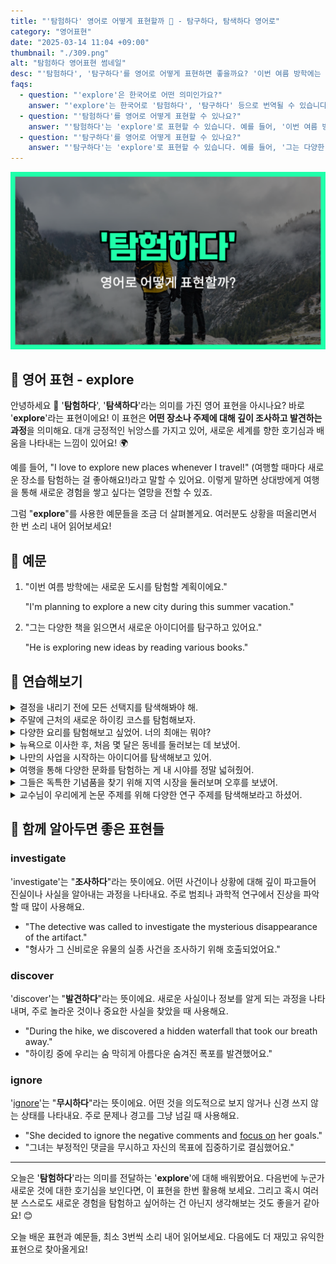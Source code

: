 ```yaml
---
title: "'탐험하다' 영어로 어떻게 표현할까 🧭 - 탐구하다, 탐색하다 영어로"
category: "영어표현"
date: "2025-03-14 11:04 +09:00"
thumbnail: "./309.png"
alt: "탐험하다 영어표현 썸네일"
desc: "'탐험하다', '탐구하다'를 영어로 어떻게 표현하면 좋을까요? '이번 여름 방학에는 새로운 도시를 탐험할 계획이에요.', '그는 다양한 책을 읽으면서 새로운 아이디어를 탐구하고 있어요.' 등을 영어로 표현하는 법을 배워봅시다. 다양한 예문을 통해서 연습하고 본인의 표현으로 만들어 보세요."
faqs:
  - question: "'explore'은 한국어로 어떤 의미인가요?"
    answer: "'explore'는 한국어로 '탐험하다', '탐구하다' 등으로 번역될 수 있습니다. 이 표현은 어떤 장소나 주제에 대해 깊이 조사하고 발견하는 과정을 나타냅니다."
  - question: "'탐험하다'를 영어로 어떻게 표현할 수 있나요?"
    answer: "'탐험하다'는 'explore'로 표현할 수 있습니다. 예를 들어, '이번 여름 방학에는 새로운 도시를 탐험할 계획이에요'는 'I'm planning to explore a new city during this summer vacation'으로 말할 수 있습니다."
  - question: "'탐구하다'를 영어로 어떻게 표현할 수 있나요?"
    answer: "'탐구하다'는 'explore'로 표현할 수 있습니다. 예를 들어, '그는 다양한 책을 읽으면서 새로운 아이디어를 탐구하고 있어요'는 'He is exploring new ideas by reading various books'로 말할 수 있습니다."
---
```


![탐험하다 영어표현 썸네일](./309.png)

## 🌟 영어 표현 - explore

안녕하세요 👋 '**탐험하다**', '**탐색하다**'라는 의미를 가진 영어 표현을 아시나요? 바로 '**explore**'라는 표현이에요! 이 표현은 **어떤 장소나 주제에 대해 깊이 조사하고 발견하는 과정**을 의미해요. 대개 긍정적인 뉘앙스를 가지고 있어, 새로운 세계를 향한 호기심과 배움을 나타내는 느낌이 있어요! 🌍

예를 들어, "I love to explore new places whenever I travel!" (여행할 때마다 새로운 장소를 탐험하는 걸 좋아해요!)라고 말할 수 있어요. 이렇게 말하면 상대방에게 여행을 통해 새로운 경험을 쌓고 싶다는 열망을 전할 수 있죠.

그럼 "**explore**"를 사용한 예문들을 조금 더 살펴볼게요. 여러분도 상황을 떠올리면서 한 번 소리 내어 읽어보세요!

## 📖 예문

1. "이번 여름 방학에는 새로운 도시를 탐험할 계획이에요."

   "I'm planning to explore a new city during this summer vacation."

2. "그는 다양한 책을 읽으면서 새로운 아이디어를 탐구하고 있어요."

   "He is exploring new ideas by reading various books."

## 💬 연습해보기

<details>
<summary>결정을 내리기 전에 모든 선택지를 탐색해봐야 해.</summary>
<span>Before we <a href="/blog/vocab-1/010.make-a-decision/">make a decision</a>, we should explore all our options.</span>
</details>

<details>
<summary>주말에 근처의 새로운 하이킹 코스를 탐험해보자.</summary>
<span>Let's take the weekend to explore some new hiking trails in the area.</span>
</details>

<details>
<summary>다양한 요리를 탐험해보고 싶었어. 너의 최애는 뭐야?</summary>
<span>I've always wanted to explore different cuisines. What's your favorite?</span>
</details>

<details>
<summary>뉴욕으로 이사한 후, 처음 몇 달은 동네를 둘러보는 데 보냈어.</summary>
<span>After moving to New York, I <a href="/blog/in-english/258.spend/">spent</a> the first few months just exploring my neighborhood.</span>
</details>

<details>
<summary>나만의 사업을 시작하는 아이디어를 탐색해보고 있어.</summary>
<span>I've been exploring the idea of starting my own business.</span>
</details>

<details>
<summary>여행을 통해 다양한 문화를 탐험하는 게 내 시야를 정말 넓혀줬어.</summary>
<span>Exploring different cultures through travel has really broadened my perspective.</span>
</details>

<details>
<summary>그들은 독특한 기념품을 찾기 위해 지역 시장을 둘러보며 오후를 보냈어.</summary>
<span>They spent the afternoon exploring the local markets for unique souvenirs.</span>
</details>

<details>
<summary>교수님이 우리에게 논문 주제를 위해 다양한 연구 주제를 탐색해보라고 하셨어.</summary>
<span>The professor encouraged us to explore various research topics for our thesis.</span>
</details>

## 🤝 함께 알아두면 좋은 표현들

### investigate

'investigate'는 "**조사하다**"라는 뜻이에요. 어떤 사건이나 상황에 대해 깊이 파고들어 진실이나 사실을 알아내는 과정을 나타내요. 주로 범죄나 과학적 연구에서 진상을 파악할 때 많이 사용해요.

- "The detective was called to investigate the mysterious disappearance of the artifact."
- "형사가 그 신비로운 유물의 실종 사건을 조사하기 위해 호출되었어요."

### discover

'discover'는 "**발견하다**"라는 뜻이에요. 새로운 사실이나 정보를 알게 되는 과정을 나타내며, 주로 놀라운 것이나 중요한 사실을 찾았을 때 사용해요.

- "During the hike, we discovered a hidden waterfall that took our breath away."
- "하이킹 중에 우리는 숨 막히게 아름다운 숨겨진 폭포를 발견했어요."

### ignore

'[ignore](/blog/in-english/348.ignore/)'는 "**무시하다**"라는 뜻이에요. 어떤 것을 의도적으로 보지 않거나 신경 쓰지 않는 상태를 나타내요. 주로 문제나 경고를 그냥 넘길 때 사용해요.

- "She decided to ignore the negative comments and [focus on](/blog/in-english/186.focus-on/) her goals."
- "그녀는 부정적인 댓글을 무시하고 자신의 목표에 집중하기로 결심했어요."

---

오늘은 '**탐험하다**'라는 의미를 전달하는 '**explore**'에 대해 배워봤어요. 다음번에 누군가 새로운 것에 대한 호기심을 보인다면, 이 표현을 한번 활용해 보세요. 그리고 혹시 여러분 스스로도 새로운 경험을 탐험하고 싶어하는 건 아닌지 생각해보는 것도 좋을거 같아요! 😊

오늘 배운 표현과 예문들, 최소 3번씩 소리 내어 읽어보세요. 다음에도 더 재밌고 유익한 표현으로 찾아올게요!
